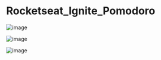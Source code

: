 ﻿# Rocketseat_Ignite_Pomodoro

![image](https://github.com/GabrielRioo/Rocketseat_Ignite_Pomodoro/assets/61875527/da8d742f-6b2f-4a31-aee5-04c068dca97a)

![image](https://github.com/GabrielRioo/Rocketseat_Ignite_Pomodoro/assets/61875527/db70407b-ab70-4d0b-98c9-b4f253694cbd)

![image](https://github.com/GabrielRioo/Rocketseat_Ignite_Pomodoro/assets/61875527/257dfe5e-3d09-4eaf-96ce-c958f15b255a)


